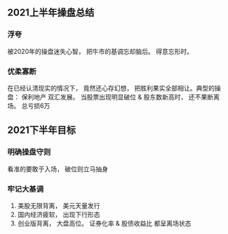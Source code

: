 ## 2021上半年操盘总结
### 浮夸
  被2020年的操盘迷失心智， 把牛市的基调忘却脑后。 得意忘形时。
  
### 优柔寡断
  在已经认清现实的情况下， 竟然还心存幻想， 把胜利果实全部相让。典型的操盘： 保利地产  双汇发展。  当股票出现明显破位 & 股东数新高时， 还不果断离场。 总亏损6万  
  
## 2021下半年目标

### 明确操盘守则

看准的要敢于入场， 破位则立马抽身

### 牢记大基调

1. 美股无限背离， 美元天量发行
2. 国内经济疲软， 出现下行形态
3. 创业版背离， 大盘高位。 证券化率 & 股债收益比 都呈离场状态